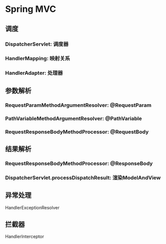 # Spring MVC
## 调度
### DispatcherServlet: 调度器
### HandlerMapping: 映射关系
### HandlerAdapter: 处理器
## 参数解析
### RequestParamMethodArgumentResolver: @RequestParam
### PathVariableMethodArgumentResolver: @PathVariable
### RequestResponseBodyMethodProcessor: @RequestBody 
## 结果解析
### RequestResponseBodyMethodProcessor: @ResponseBody
### DispatcherServlet.processDispatchResult: 渲染ModelAndView
## 异常处理
HandlerExceptionResolver
## 拦截器
HandlerInterceptor